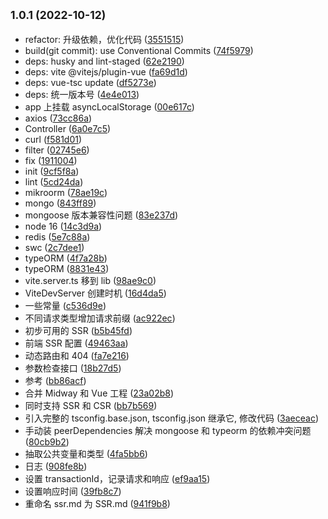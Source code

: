 ## <small>1.0.1 (2022-10-12)</small>

* refactor: 升级依赖，优化代码 ([3551515](https://github.com/ilyydy/midway-vue3-ssr/commit/3551515))
* build(git commit): use Conventional Commits ([74f5979](https://github.com/ilyydy/midway-vue3-ssr/commit/74f5979))
* deps: husky and lint-staged ([62e2190](https://github.com/ilyydy/midway-vue3-ssr/commit/62e2190))
* deps: vite @vitejs/plugin-vue ([fa69d1d](https://github.com/ilyydy/midway-vue3-ssr/commit/fa69d1d))
* deps: vue-tsc update ([df5273e](https://github.com/ilyydy/midway-vue3-ssr/commit/df5273e))
* deps: 统一版本号 ([4e4e013](https://github.com/ilyydy/midway-vue3-ssr/commit/4e4e013))
* app 上挂载 asyncLocalStorage ([00e617c](https://github.com/ilyydy/midway-vue3-ssr/commit/00e617c))
* axios ([73cc86a](https://github.com/ilyydy/midway-vue3-ssr/commit/73cc86a))
* Controller ([6a0e7c5](https://github.com/ilyydy/midway-vue3-ssr/commit/6a0e7c5))
* curl ([f581d01](https://github.com/ilyydy/midway-vue3-ssr/commit/f581d01))
* filter ([02745e6](https://github.com/ilyydy/midway-vue3-ssr/commit/02745e6))
* fix ([1911004](https://github.com/ilyydy/midway-vue3-ssr/commit/1911004))
* init ([9cf5f8a](https://github.com/ilyydy/midway-vue3-ssr/commit/9cf5f8a))
* lint ([5cd24da](https://github.com/ilyydy/midway-vue3-ssr/commit/5cd24da))
* mikroorm ([78ae19c](https://github.com/ilyydy/midway-vue3-ssr/commit/78ae19c))
* mongo ([843ff89](https://github.com/ilyydy/midway-vue3-ssr/commit/843ff89))
* mongoose 版本兼容性问题 ([83e237d](https://github.com/ilyydy/midway-vue3-ssr/commit/83e237d))
* node 16 ([14c3d9a](https://github.com/ilyydy/midway-vue3-ssr/commit/14c3d9a))
* redis ([5e7c88a](https://github.com/ilyydy/midway-vue3-ssr/commit/5e7c88a))
* swc ([2c7dee1](https://github.com/ilyydy/midway-vue3-ssr/commit/2c7dee1))
* typeORM ([4f7a28b](https://github.com/ilyydy/midway-vue3-ssr/commit/4f7a28b))
* typeORM ([8831e43](https://github.com/ilyydy/midway-vue3-ssr/commit/8831e43))
* vite.server.ts 移到 lib ([98ae9c0](https://github.com/ilyydy/midway-vue3-ssr/commit/98ae9c0))
* ViteDevServer 创建时机 ([16d4da5](https://github.com/ilyydy/midway-vue3-ssr/commit/16d4da5))
* 一些常量 ([c536d9e](https://github.com/ilyydy/midway-vue3-ssr/commit/c536d9e))
* 不同请求类型增加请求前缀 ([ac922ec](https://github.com/ilyydy/midway-vue3-ssr/commit/ac922ec))
* 初步可用的 SSR ([b5b45fd](https://github.com/ilyydy/midway-vue3-ssr/commit/b5b45fd))
* 前端 SSR 配置 ([49463aa](https://github.com/ilyydy/midway-vue3-ssr/commit/49463aa))
* 动态路由和 404 ([fa7e216](https://github.com/ilyydy/midway-vue3-ssr/commit/fa7e216))
* 参数检查接口 ([18b27d5](https://github.com/ilyydy/midway-vue3-ssr/commit/18b27d5))
* 参考 ([bb86acf](https://github.com/ilyydy/midway-vue3-ssr/commit/bb86acf))
* 合并 Midway 和 Vue 工程 ([23a02b8](https://github.com/ilyydy/midway-vue3-ssr/commit/23a02b8))
* 同时支持 SSR 和 CSR ([bb7b569](https://github.com/ilyydy/midway-vue3-ssr/commit/bb7b569))
* 引入完整的 tsconfig.base.json, tsconfig.json 继承它, 修改代码 ([3aeceac](https://github.com/ilyydy/midway-vue3-ssr/commit/3aeceac))
* 手动装 peerDependencies 解决 mongoose 和 typeorm 的依赖冲突问题 ([80cb9b2](https://github.com/ilyydy/midway-vue3-ssr/commit/80cb9b2))
* 抽取公共变量和类型 ([4fa5bb6](https://github.com/ilyydy/midway-vue3-ssr/commit/4fa5bb6))
* 日志 ([908fe8b](https://github.com/ilyydy/midway-vue3-ssr/commit/908fe8b))
* 设置 transactionId，记录请求和响应 ([ef9aa15](https://github.com/ilyydy/midway-vue3-ssr/commit/ef9aa15))
* 设置响应时间 ([39fb8c7](https://github.com/ilyydy/midway-vue3-ssr/commit/39fb8c7))
* 重命名 ssr.md 为 SSR.md ([941f9b8](https://github.com/ilyydy/midway-vue3-ssr/commit/941f9b8))



